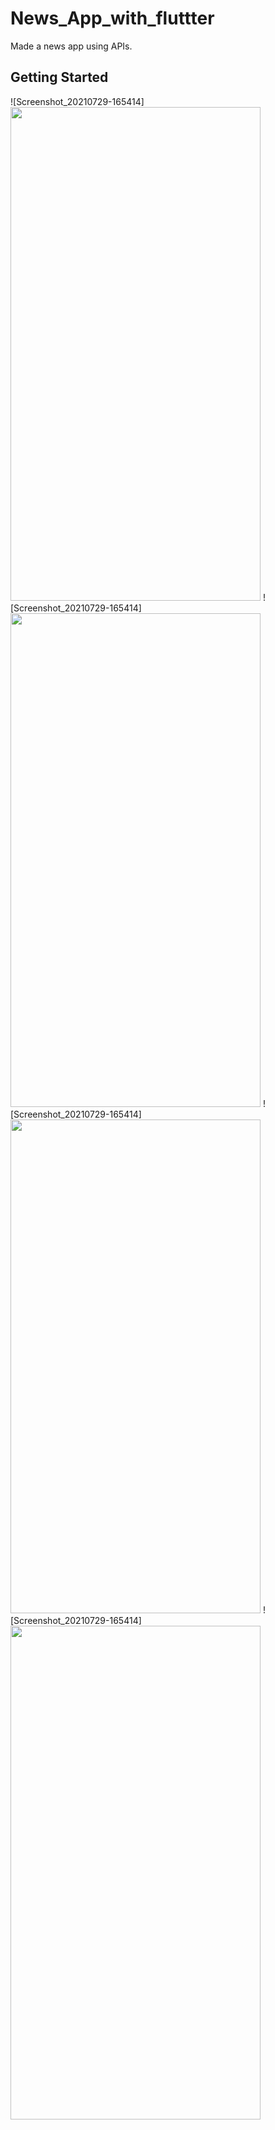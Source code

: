 # News_App_with_fluttter

Made a news app using APIs.

## Getting Started


![Screenshot_20210729-165414]<img src="https://user-images.githubusercontent.com/65916948/127499487-0cc87218-db3c-4fb8-9f3a-1ba36418cf8e.jpg" width="400" height="790">
![Screenshot_20210729-165414]<img src="https://user-images.githubusercontent.com/65916948/127499506-09042f21-9827-47af-b99a-b545529c0061.jpg" width="400" height="790">
![Screenshot_20210729-165414]<img src="hhttps://user-images.githubusercontent.com/65916948/127499514-a38e67c0-cfb6-4184-8a0f-e668dd2f0d87.jpg" width="400" height="790">
![Screenshot_20210729-165414]<img src="https://user-images.githubusercontent.com/65916948/127499745-b5410429-fb71-4c2b-85e5-0735bf2bcaf7.jpg" width="400" height="790">
<!-- ![Screenshot_20210729-165448]()
![Screenshot_20210729-165457]()
![Screenshot_20210729-165511](https://user-images.githubusercontent.com/65916948/127499520-1b7db0cd-5c1e-4a62-8355-46431707ef68.jpg)
![Screenshot_20210729-184956]() -->

